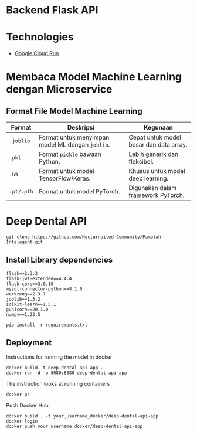 # Backend Flask API

# Technologies

- [Google Cloud Run](https://cloud.google.com/run?hl=id)

# Membaca Model Machine Learning dengan Microservice

## Format File Model Machine Learning

| **Format**  | **Deskripsi**                             | **Kegunaan**                          |
|-------------|-------------------------------------------|----------------------------------------|
| `.joblib`   | Format untuk menyimpan model ML dengan `joblib`. | Cepat untuk model besar dan data array. |
| `.pkl`      | Format `pickle` bawaan Python.            | Lebih generik dan fleksibel.          |
| `.h5`       | Format untuk model TensorFlow/Keras.      | Khusus untuk model deep learning.     |
| `.pt/.pth`  | Format untuk model PyTorch.               | Digunakan dalam framework PyTorch.    |

# Deep Dental API

```
git clone https://github.com/Nocturnailed-Community/Pamolah-Intelegent.git
```

## Install Library dependencies

```
flask==2.3.3
flask-jwt-extended==4.4.4
flask-cors==3.0.10
mysql-connector-python==8.1.0
werkzeug==2.3.7
joblib==1.3.2
scikit-learn==1.5.1
gunicorn==20.1.0
numpy==1.23.5
```

```
pip install -r requirements.txt
```

## Deployment

Instructions for running the model in docker

```
docker build -t deep-dental-api-app .
docker run -d -p 8080:8080 deep-dental-api-app
```

The instruction looks at running containers

```
docker ps
```

Push Docker Hub

```
docker build . -t your_username_docker/deep-dental-api-app
docker login
docker push your_username_docker/deep-dental-api-app
```